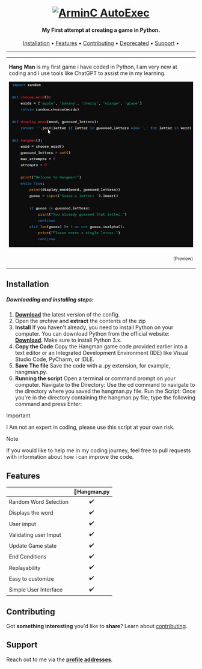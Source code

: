 <h1 align="center">
  <br>
  <a href="https://external-content.duckduckgo.com/iu/?u=https%3A%2F%2Ftse2.mm.bing.net%2Fth%3Fid%3DOIP.3bP2PnPfDRbLOmUxdlXZSQHaEK%26pid%3DApi&f=1&ipt=643057ae4e2cd2ae141ceb0b9c4c84adfde84dc8547cd986195c36626aa9baa5&ipo=images"><img src="https://external-content.duckduckgo.com/iu/?u=https%3A%2F%2Ftse2.mm.bing.net%2Fth%3Fid%3DOIP.3bP2PnPfDRbLOmUxdlXZSQHaEK%26pid%3DApi&f=1&ipt=643057ae4e2cd2ae141ceb0b9c4c84adfde84dc8547cd986195c36626aa9baa5&ipo=images" alt="ArminC AutoExec"></a>
</h1>

<h4 align="center">My First attempt at creating a game in Python.</h4>

      
<p align="center">
  <a href="#installation">Installation</a> •
  <a href="#features">Features</a> •
  <a href="#contributing">Contributing</a> •
  <a href="#deprecated">Deprecated</a> •
  <a href="#support">Support</a> •

</p>

---

<table>
<tr>
<td>
  
**Hang Man** is my first game i have coded in Python, I am very new at coding and I use tools like ChatGPT to assist me in my learning. 

![HangmanCode](https://raw.githubusercontent.com/dcooper94/Pythongame/main/HangmanCode.jpg)
<p align="right">
<sub>(Preview)</sub>
</p>

</td>
</tr>
</table>

## Installation

##### Downloading and installing steps:
1. **[Download](https://github.com/dcooper94/Pythongame/releases)** the latest version of the config.
2.  Open the _archive_ and **extract** the contents of the zip
3. **Install** If you haven't already, you need to install Python on your computer. You can download Python from the official website: **[Download](https://Python.org)**. Make sure to install Python 3.x.
4. **Copy the Code** Copy the Hangman game code provided earlier into a text editor or an Integrated Development Environment (IDE) like Visual Studio Code, PyCharm, or IDLE.
5. **Save The file** Save the code with a .py extension, for example, hangman.py.
6. **Running the script** Open a terminal or command prompt on your computer. 
Navigate to the Directory: Use the cd command to navigate to the directory where you saved the hangman.py file.
Run the Script: Once you're in the directory containing the hangman.py file, type the following command and press Enter:

        
> [!IMPORTANT]  
> I Am not an expert in coding, please use this script at your own risk.
        
> [!NOTE]  
> If you would like to help me in my coding journey, feel free to pull requests with information about how i can improve the code.


## Features

|                            | 🔰Hangman.py |
| -------------------------- | :-----------------: |
| Random Word Selection      |         ✔️         |     
| Displays the word          |         ✔️         |      
| User imput                 |         ✔️         |        
| Validating user Imput      |         ✔️         |        
| Update Game state          |         ✔️         |       
| End Conditions             |         ✔️         |   
| Replayability              |         ✔️         |
| Easy to customize          |         ✔️         | 
| Simple User Interface      |         ✔️         |




## Contributing

Got **something interesting** you'd like to **share**? Learn about [contributing](https://github.com/dcooper94/Pythongame/blob/main/CONTRIBUTING.md).
        

## Support

Reach out to me via the **[profile addresses](https://github.com/dcooper94)**.


